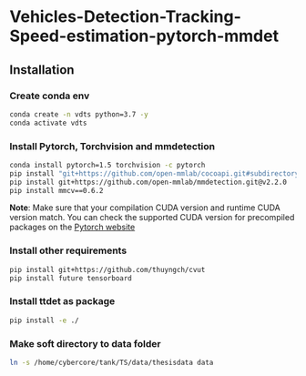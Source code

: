 # Vehicles-Detection-Tracking-Speed-estimation-pytorch-mmdet

## Installation
### Create conda env
```bash
conda create -n vdts python=3.7 -y
conda activate vdts
```
### Install Pytorch, Torchvision and mmdetection
```bash 
conda install pytorch=1.5 torchvision -c pytorch
pip install "git+https://github.com/open-mmlab/cocoapi.git#subdirectory=pycocotools"
pip install git+https://github.com/open-mmlab/mmdetection.git@v2.2.0
pip install mmcv==0.6.2
```
**Note**:  Make sure that your compilation CUDA version and runtime CUDA version match. You can check the supported CUDA version for precompiled packages on the [Pytorch website](https://pytorch.org/)

### Install other requirements
```bash
pip install git+https://github.com/thuyngch/cvut
pip install future tensorboard
```

### Install ttdet as package
```bash
pip install -e ./
```

### Make soft directory to data folder
```bash
ln -s /home/cybercore/tank/TS/data/thesisdata data
```
